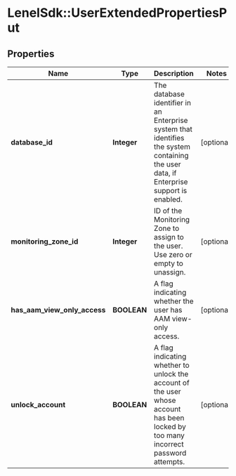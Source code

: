 # LenelSdk::UserExtendedPropertiesPut

## Properties
Name | Type | Description | Notes
------------ | ------------- | ------------- | -------------
**database_id** | **Integer** | The database identifier in an Enterprise system that identifies the system containing the user data, if Enterprise support is enabled. | [optional] 
**monitoring_zone_id** | **Integer** | ID of the Monitoring Zone to assign to the user. Use zero or empty to unassign. | [optional] 
**has_aam_view_only_access** | **BOOLEAN** | A flag indicating whether the user has AAM view-only access. | [optional] 
**unlock_account** | **BOOLEAN** | A flag indicating whether to unlock the account of the user whose account has been locked by too many incorrect password attempts. | [optional] 

